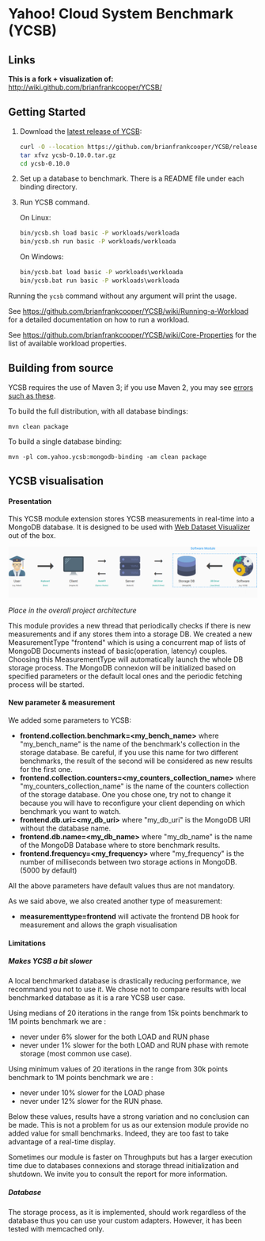 Yahoo! Cloud System Benchmark (YCSB)
====================================

Links
-----
**This is a fork + visualization of:**
http://wiki.github.com/brianfrankcooper/YCSB/

Getting Started
---------------

1. Download the [latest release of YCSB](https://github.com/brianfrankcooper/YCSB/releases/latest):

    ```sh
    curl -O --location https://github.com/brianfrankcooper/YCSB/releases/download/0.10.0/ycsb-0.10.0.tar.gz
    tar xfvz ycsb-0.10.0.tar.gz
    cd ycsb-0.10.0
    ```
    
2. Set up a database to benchmark. There is a README file under each binding 
   directory.

3. Run YCSB command. 

    On Linux:
    ```sh
    bin/ycsb.sh load basic -P workloads/workloada
    bin/ycsb.sh run basic -P workloads/workloada
    ```

    On Windows:
    ```bat
    bin/ycsb.bat load basic -P workloads\workloada
    bin/ycsb.bat run basic -P workloads\workloada
    ```

  Running the `ycsb` command without any argument will print the usage. 
   
  See https://github.com/brianfrankcooper/YCSB/wiki/Running-a-Workload
  for a detailed documentation on how to run a workload.

  See https://github.com/brianfrankcooper/YCSB/wiki/Core-Properties for 
  the list of available workload properties.

Building from source
--------------------

YCSB requires the use of Maven 3; if you use Maven 2, you may see [errors
such as these](https://github.com/brianfrankcooper/YCSB/issues/406).

To build the full distribution, with all database bindings:

    mvn clean package

To build a single database binding:

    mvn -pl com.yahoo.ycsb:mongodb-binding -am clean package


YCSB visualisation
------------------

#### Presentation

This YCSB module extension stores YCSB measurements in real-time into a MongoDB database.
It is designed to be used with [Web Dataset Visualizer](https://bitbucket.org/r0bcrane/ycsb-visualization) out of the box.

![Architecture photo with Storage DB and YCSB selected.](/doc/images/archi-software.png "Place in the overall project architecture")

*Place in the overall project architecture*

This module provides a new thread that periodically checks if there is new measurements and if any stores them into a storage DB.
We created a new MeasurementType "frontend" which is using a concurrent map of lists of MongoDB Documents instead of basic(operation, latency) couples. 
Choosing this MeasurementType will automatically launch the whole DB storage process. The MongoDB connexion will be initialized based on specified parameters or the default local ones and the periodic fetching process will be started.

#### New parameter & measurement

We added some parameters to YCSB:

* **frontend.collection.benchmark=<my_bench_name>** where "my_bench_name" is the name of the benchmark's collection in the storage database. Be careful, if you use this name for two different benchmarks, the result of the second will be considered as new results for the first one.
* **frontend.collection.counters=<my_counters_collection_name>** where "my_counters_collection_name" is the name of the counters collection of the storage database. One you chose one, try not to change it because you will have to reconfigure your client depending on which benchmark you want to watch.
* **frontend.db.uri=<my_db_uri>** where "my_db_uri" is the MongoDB URI without the database name.
* **frontend.db.name=<my_db_name>** where "my_db_name" is the name of the MongoDB Database where to store benchmark results.
* **frontend.frequency=<my_frequency>** where "my_frequency" is the number of milliseconds between two storage actions in MongoDB. (5000 by default)

All the above parameters have default values thus are not mandatory.

As we said above, we also created another type of measurement:

* **measurementtype=frontend** will activate the frontend DB hook for measurement and allows the graph visualisation

#### Limitations

##### Makes YCSB a bit slower

A local benchmarked database is drastically reducing performance, we recommand you not to use it.
We chose not to compare results with local benchmarked database as it is a rare YCSB user case.

Using medians of 20 iterations in the range from 15k points benchmark to 1M points benchmark we are :

* never under 6% slower for the both LOAD and RUN phase
* never under 1% slower for the both LOAD and RUN phase with remote storage (most common use case).

Using minimum values of 20 iterations in the range from 30k points benchmark to 1M points benchmark we are :

* never under 10% slower for the LOAD phase
* never under 12% slower for the RUN phase.

Below these values, results have a strong variation and no conclusion can be made. 
This is not a problem for us as our extension module provide no added value for small benchmarks. 
Indeed, they are too fast to take advantage of a real-time display.

Sometimes our module is faster on Throughputs but has a larger execution time due to databases connexions and storage thread initialization and shutdown. We invite you to consult the report for more information.

##### Database

The storage process, as it is implemented, should work regardless of the database thus you can use your custom adapters.
However, it has been tested with memcached only.